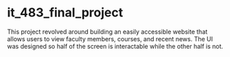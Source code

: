 # it_483_final_project
This project revolved around building an easily accessible website that allows users to view faculty members, courses, and recent news. The UI was designed so half of the screen is interactable while the other half is not.
